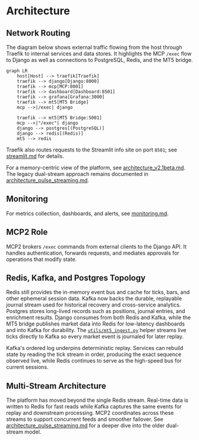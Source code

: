 # Architecture

## Network Routing

The diagram below shows external traffic flowing from the host through Traefik to internal services
and data stores. It highlights the MCP `/exec` flow to Django as well as connections to PostgreSQL,
Redis, and the MT5 bridge.

```mermaid
graph LR
    host[Host] --> traefik[Traefik]
    traefik --> django[Django:8000]
    traefik --> mcp[MCP:8001]
    traefik --> dashboard[Dashboard:8501]
    traefik --> grafana[Grafana:3000]
    traefik --> mt5[MT5 Bridge]
    mcp -->|/exec| django

    traefik --> mt5[MT5 Bridge:5001]
    mcp -->|"/exec"| django
    django --> postgres[(PostgreSQL)]
    django --> redis[(Redis)]
    mt5 --> redis
```

Traefik also routes requests to the Streamlit info site on port `8501`; see [streamlit.md](streamlit.md) for details.

For a memory-centric view of the platform, see [architecture_v2.1beta.md](architecture_v2.1beta.md). The legacy dual-stream approach remains documented in [architecture_pulse_streaming.md](architecture_pulse_streaming.md).

## Monitoring

For metrics collection, dashboards, and alerts, see [monitoring.md](monitoring.md).


## MCP2 Role

MCP2 brokers `/exec` commands from external clients to the Django API. It handles authentication, forwards requests, and mediates approvals for operations that modify state.

## Redis, Kafka, and Postgres Topology

Redis still provides the in-memory event bus and cache for ticks, bars, and other ephemeral session data. Kafka now backs the durable, replayable journal stream used for historical recovery and cross-service analytics. Postgres stores long-lived records such as positions, journal entries, and enrichment results. Django consumes from both Redis and Kafka, while the MT5 bridge publishes market data into Redis for low-latency dashboards and into Kafka for durability. The [`utils/mt5_ingest.py`](../utils/mt5_ingest.py) helper streams live ticks directly to Kafka so every market event is journaled for later replay.

Kafka's ordered log underpins deterministic replay. Services can rebuild state by reading the tick stream in order, producing the exact sequence observed live, while Redis continues to serve as the high-speed bus for current sessions.

## Multi-Stream Architecture

The platform has moved beyond the single Redis stream. Real-time data is written to Redis for fast reads while Kafka captures the same events for replay and downstream processing. MCP2 coordinates across these streams to support concurrent feeds and smoother failover. See [architecture_pulse_streaming.md](architecture_pulse_streaming.md) for a deeper dive into the older dual-stream model.


